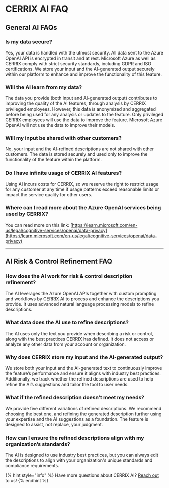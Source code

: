 # CERRIX AI FAQ

## General AI FAQs

### Is my data secure?

Yes, your data is handled with the utmost security. All data sent to the Azure OpenAI API is encrypted in transit and at rest. Microsoft Azure as well as CERRIX comply with strict security standards, including GDPR and ISO certifications. We store your input and the AI-generated output securely within our platform to enhance and improve the functionality of this feature.

### Will the AI learn from my data?

The data you provide (both input and AI-generated output) contributes to improving the quality of the AI features, through analysis by CERRIX privileged employees. However, this data is anonymized and aggregated before being used for any analysis or updates to the feature. Only privileged CERRIX employees will use the data to improve the feature. Microsoft Azure OpenAI will not use the data to improve their models.

### Will my input be shared with other customers?

No, your input and the AI-refined descriptions are not shared with other customers. The data is stored securely and used only to improve the functionality of the feature within the platform.

### Do I have infinite usage of CERRIX AI features?

Using AI incurs costs for CERRIX, so we reserve the right to restrict usage for any customer at any time if usage patterns exceed reasonable limits or impact the service quality for other users.

### Where can I read more about the Azure OpenAI services being used by CERRIX?

You can read more on this link: [https://learn.microsoft.com/en-us/legal/cognitive-services/openai/data-privacy](https://learn.microsoft.com/en-us/legal/cognitive-services/openai/data-privacy)

***

## AI Risk & Control Refinement FAQ

### How does the AI work for risk & control description refinement?

The AI leverages the Azure OpenAI APIs together with custom prompting and workflows by CERRIX AI to process and enhance the descriptions you provide. It uses advanced natural language processing models to refine descriptions.

### What data does the AI use to refine descriptions?

The AI uses only the text you provide when describing a risk or control, along with the best practices CERRIX has defined. It does not access or analyze any other data from your account or organization.

### Why does CERRIX store my input and the AI-generated output?

We store both your input and the AI-generated text to continuously improve the feature’s performance and ensure it aligns with industry best practices. Additionally, we track whether the refined descriptions are used to help refine the AI’s suggestions and tailor the tool to user needs.

### What if the refined description doesn’t meet my needs?

We provide five different variations of refined descriptions. We recommend choosing the best one, and refining the generated description further using your expertise and the AI suggestions as a foundation. The feature is designed to assist, not replace, your judgment.

### How can I ensure the refined descriptions align with my organization’s standards?

The AI is designed to use industry best practices, but you can always edit the descriptions to align with your organization's unique standards and compliance requirements.

{% hint style="info" %}
Have more questions about CERRIX AI? [Reach out](../about-cerrix/getting-support.md) to us!
{% endhint %}

